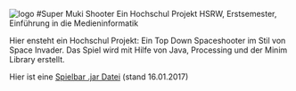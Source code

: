 ![logo](https://i.imgur.com/ciMkPVZ.png)
#Super Muki Shooter
Ein Hochschul Projekt
HSRW, Erstsemester, Einführung in die Medieninformatik

Hier ensteht ein Hochschul Projekt: Ein Top Down Spaceshooter im Stil von Space Invader.
Das Spiel wird mit Hilfe von Java, Processing und der Minim Library erstellt.

Hier ist eine [Spielbar .jar Datei](https://drive.google.com/file/d/0BzaF9Jwf_FFpa1RPSHROdFJ0dk0/view?usp=sharing) (stand 16.01.2017)

